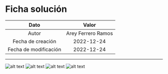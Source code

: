 # Ficha solución

| Dato | Valor | 
| :-------------------: | :---------------------: |
| Autor | Arey Ferrero Ramos |
| Fecha de creación | 2022-12-24 |
| Fecha de modificación | 2022-12-24 |

---

![alt text](https://raw.githubusercontent.com/AleixMT/Problemas-Computadores/master/Soluciones/08/.fotos_enunciado_08/08-1.png)
![alt text](https://raw.githubusercontent.com/AleixMT/Problemas-Computadores/master/Soluciones/08/.fotos_enunciado_08/08-2.png)
![alt text](https://raw.githubusercontent.com/AleixMT/Problemas-Computadores/master/Soluciones/08/.fotos_enunciado_08/08-3.png)
![alt text](https://raw.githubusercontent.com/AleixMT/Problemas-Computadores/master/Soluciones/08/.fotos_enunciado_08/08-4.png)

